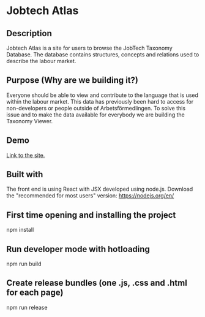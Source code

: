 # Jobtech Atlas  
## Description
Jobtech Atlas is a site for users to browse the JobTech Taxonomy Database. The database contains structures, concepts and relations used to describe the labour market. 

## Purpose (Why are we building it?)
Everyone should be able to view and contribute to the language that is used within the labour market. This data has previously been hard to access for non-developers or people outside of Arbetsförmedlingen. To solve this issue and to make the data available for everybody we are building the Taxonomy Viewer. 

## Demo
[Link to the site.](http://atlas.jobtechdev.se)

## Built with

The front end is using React with JSX developed using node.js.
Download the "recommended for most users" version: https://nodejs.org/en/

## First time opening and installing the project
npm install

## Run developer mode with hotloading
npm run build

## Create release bundles (one .js, .css and .html for each page)
npm run release
